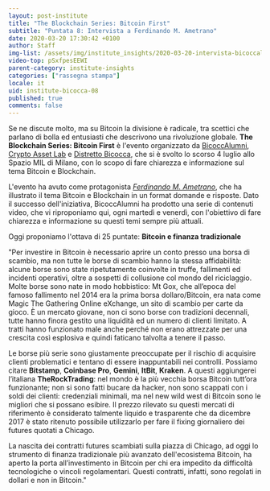 ```yaml
---
layout: post-institute
title: "The Blockchain Series: Bitcoin First"
subtitle: "Puntata 8: Intervista a Ferdinando M. Ametrano"
date: 2020-03-20 17:30:42 +0100
author: Staff
img-list: /assets/img/institute_insights/2020-03-20-intervista-bicoccalumni-thumb.png
video-top: pSxfpesEEWI
parent-category: institute-insights
categories: ["rassegna stampa"]
locale: it
uid: institute-bicocca-08
published: true
comments: false
---
```

Se ne discute molto, ma su Bitcoin la divisione è radicale, tra scettici che parlano di bolla ed entusiasti che descrivono una rivoluzione globale. **The Blockchain Series: Bitcoin First** è l'evento organizzato da [BicoccAlumni](https://www.bicoccalumni.it/), [Crypto Asset Lab](https://cryptoassetlab.diseade.unimib.it/) e [Distretto Bicocca](https://www.distrettobicocca.it/), che si è svolto lo scorso 4 luglio allo Spazio MIL di Milano, con lo scopo di fare chiarezza e informazione sul tema Bitcoin e Blockchain.

L'evento ha avuto come protagonista [*Ferdinando M. Ametrano*](https://www.ametrano.net), che ha illustrato il tema Bitcoin e Blockchain in un format domande e risposte. Dato il successo dell'iniziativa, BicoccAlumni ha prodotto una serie di contenuti video, che vi riproponiamo qui, ogni martedì e venerdì, con l'obiettivo di fare chiarezza e informazione su questi temi sempre più attuali.

Oggi proponiamo l'ottava di 25 puntate: **Bitcoin e finanza tradizionale**

"Per investire in Bitcoin è necessario aprire un conto presso una borsa di scambio, ma  non tutte le borse di scambio hanno la stessa affidabilità: alcune borse sono state ripetutamente coinvolte in truffe, fallimenti ed incidenti operativi, oltre a sospetti di collusione col mondo del riciclaggio.
Molte borse sono nate in modo hobbistico: Mt Gox, che all’epoca del famoso fallimento nel 2014 era la prima borsa dollaro/Bitcoin, era nata come Magic The Gathering Online eXchange, un sito di scambio per carte da gioco. È un mercato giovane, non ci sono borse con tradizioni decennali, tutte hanno finora gestito una liquidità ed un numero di clienti limitato. A tratti hanno funzionato male anche perché non erano attrezzate per una crescita così esplosiva e quindi faticano talvolta a tenere il passo.

Le borse più serie sono giustamente preoccupate per il rischio di acquisire clienti problematici e tentano di essere inappuntabili nei controlli. Possiamo citare **Bitstamp**, **Coinbase Pro**, **Gemini**, **ItBit**, **Kraken**. A questi aggiungerei l’italiana **TheRockTrading**: nel mondo è la più vecchia borsa Bitcoin tutt’ora funzionante; non si sono fatti bucare da hacker, non sono scappati con i soldi dei clienti: credenziali minimali, ma nel new wild west di Bitcoin sono le migliori che si possano esibire. Il prezzo rilevato su questi mercati di riferimento è considerato talmente liquido e trasparente che da dicembre 2017 è stato ritenuto possibile utilizzarlo per fare il fixing giornaliero dei futures quotati a Chicago.

La nascita  dei contratti futures scambiati sulla piazza di Chicago, ad oggi lo strumento di finanza tradizionale più avanzato dell'ecosistema Bitcoin, ha aperto la porta all’investimento in Bitcoin per chi era impedito da difficoltà tecnologiche o vincoli regolamentari. Questi contratti, infatti, sono regolati in dollari e non in Bitcoin."
